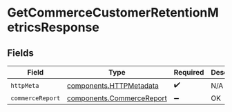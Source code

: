 # GetCommerceCustomerRetentionMetricsResponse


## Fields

| Field                                                                  | Type                                                                   | Required                                                               | Description                                                            |
| ---------------------------------------------------------------------- | ---------------------------------------------------------------------- | ---------------------------------------------------------------------- | ---------------------------------------------------------------------- |
| `httpMeta`                                                             | [components.HTTPMetadata](../../models/components/httpmetadata.md)     | :heavy_check_mark:                                                     | N/A                                                                    |
| `commerceReport`                                                       | [components.CommerceReport](../../models/components/commercereport.md) | :heavy_minus_sign:                                                     | OK                                                                     |